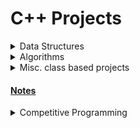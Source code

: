 # C++ Projects

<details>
   <summary> Data Structures </summary>

1.  [Linked list class](DataStructures/LinkedList/include/list.hpp)
2.  [Stack implemented using node pointer](DataStructures/Stack/include/Stack.hpp)
3.  [Queue implemented using node pointers](DataStructures/Queue/include/Queue.hpp)
4.  [Binary search tree](DataStructures/BinarySearchTree/include/BST.hpp)
5.  [(max) Binary Heap](DataStructures/BinaryHeaps/include/BinaryHeap.hpp)

</details>

<details>
    <summary> Algorithms </summary>

1.  [Searching Algorithms](Algorithms/Searching)
2.  [Sorting Algorithms](Algorithms/Sorting)

</details>

<details>
   <summary> Misc. class based projects </summary>

1.  [myString class](Misc/String/include/mystring.hpp)
2.  [Class modelling complex numbers](Misc/ComplexNumbers/include/cmpx.hpp)
3.  [Class modelling vectors (euclidean)](Misc/Vector/include/vector.hpp)

</details>

#### [Notes](Notes/README.md)

<details>
   <summary> Competitive Programming </summary>

1.  [C++ template file](Misc/template.cpp)
2.  [CodeChef problems](CompetitiveProgramming/CodeChef/README.md)
3.  [HackerRank problems](CompetitiveProgramming/HackerRank/README.md)
4.  [AtCoder problems](CompetitiveProgramming/AtCoder/README.md)
5.  [Codeforces problems](CompetitiveProgramming/Codeforces/README.md)
6.  [CSES problems](CompetitiveProgramming/CSES/README.md)

_Note : above folders aren't comprehensive_

</details>
